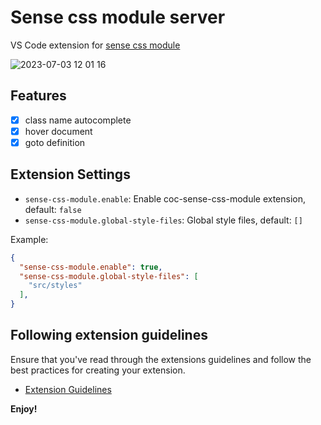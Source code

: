 # Sense css module server

VS Code extension for [sense css module](https://github.com/solidjs-sense/vite-plugin-sense-css-module)

![2023-07-03 12 01 16](https://github.com/solidjs-sense/vscode-sense-css-module/assets/5492542/6b0722ff-9c4b-484b-975f-efe537944ba7)

## Features

- [x] class name autocomplete
- [x] hover document
- [x] goto definition

## Extension Settings

- `sense-css-module.enable`: Enable coc-sense-css-module extension, default: `false`
- `sense-css-module.global-style-files`: Global style files, default: `[]`

Example:

```json
{
  "sense-css-module.enable": true,
  "sense-css-module.global-style-files": [
    "src/styles"
  ],
}
```

## Following extension guidelines

Ensure that you've read through the extensions guidelines and follow the best practices for creating your extension.

* [Extension Guidelines](https://code.visualstudio.com/api/references/extension-guidelines)

**Enjoy!**
